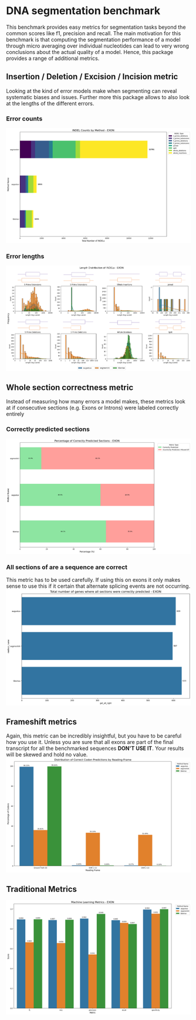 # DNA segmentation benchmark
This benchmark provides easy metrics for segmentation tasks beyond the common scores like f1, precision and
recall. The main motivation for this benchmark is that computing the segmentation performance of a model
 through micro averaging over individual nucleotides can lead to very wrong conclusions about the actual quality
of a model. Hence, this package provides a range of additional metrics.

## Insertion / Deletion / Excision / Incision metric
Looking at the kind of error models make when segmenting can reveal systematic biases and issues. Further more this package allows to also look
at the lengths of the different errors.
### Error counts
![image](https://raw.githubusercontent.com/PredictProtein/benchmark/main/example_plots/indel_error_counts_exon.png)
### Error lengths
![image](https://raw.githubusercontent.com/PredictProtein/benchmark/main/example_plots/indel_error_lengths_exon.png)

## Whole section correctness metric
Instead of measuring how many errors a model makes, these metrics look at if consecutive sections (e.g. Exons or Introns) 
were labeled correctly entirely 
### Correctly predicted sections
![image](https://raw.githubusercontent.com/PredictProtein/benchmark/main/example_plots/correct_section_exon.png)
### All sections of are a sequence are correct
This metric has to be used carefully. If using this on exons it only makes sense to use this if it certain
that alternate splicing events are not occurring.
![image](https://raw.githubusercontent.com/PredictProtein/benchmark/main/example_plots/all_sections_correct_exon.png)

## Frameshift metrics
Again, this metric can be incredibly insightful, but you have to be careful how you use it. Unless you
are sure that all exons are part of the final transcript for all the benchmarked sequences **DON'T USE IT**.
Your results will be skewed and hold no value. 
![image](https://raw.githubusercontent.com/PredictProtein/benchmark/main/example_plots/frame_shift.png)

## Traditional Metrics

![image](https://raw.githubusercontent.com/PredictProtein/benchmark/main/example_plots/classic_metrics.png)